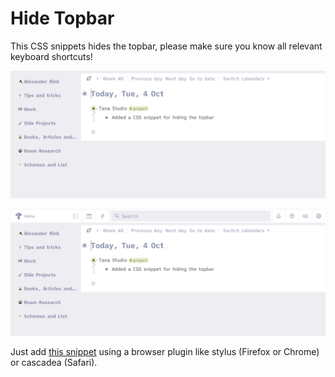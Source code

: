 #  Hide Topbar
This CSS snippets hides the topbar, please make sure you know all relevant keyboard shortcuts!

![Original content width](hide.png)

![Limited content width](show.png)

Just add [this snippet](https://github.com/rcvd/Tana-CSS-Snippets/blob/8dda4bb059bb846ee6b7a36edea2f80af8e68194/Main%20Width%20Limit/main-width-limit.css) using a browser plugin like stylus (Firefox or Chrome) or cascadea (Safari).
